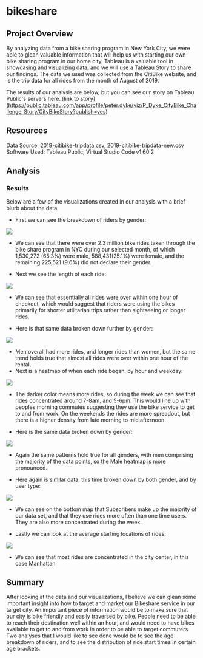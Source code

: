# bikeshare

## Project Overview
By analyzing data from a bike sharing program in New York City, we were able to glean valuable information that will help us with starting our own bike sharing program in our home city. Tableau is a valuable tool in showcasing and visualizing data, and we will use a Tableau Story to share our findings. The data we used was collected from the CitiBike website, and is the trip data for all rides from the month of August of 2019.

The results of our analysis are below, but you can see our story on Tableau Public's servers here. [link to story] (https://public.tableau.com/app/profile/peter.dyke/viz/P_Dyke_CityBike_Challenge_Story/CityBikeStory?publish=yes)

## Resources
Data Source: 2019-citibike-tripdata.csv, 2019-citibike-tripdata-new.csv
Software Used: Tableau Public, Virtual Studio Code v1.60.2

## Analysis

### Results
Below are a few of the visualizations created in our analysis with a brief blurb about the data.


* First we can see the breakdown of riders by gender:
<img src= "Resources/gender_breakdown.png">

* We can see that there were over 2.3 million bike rides taken through the bike share program in NYC during our selected month, of which 1,530,272 (65.3%) were male, 588,431(25.1%) were female, and the remaining 225,521 (9.6%) did not declare their gender.

* Next we see the length of each ride:
<img src= "Resources/checkout_times.png">

* We can see that essentially all rides were over within one hour of checkout, which would suggest that riders were using the bikes primarily for shorter utilitarian trips rather than sightseeing or longer rides.

* Here is that same data broken down further by gender:
<img src= "Resources/checkout_times_gender.png">

* Men overall had more rides, and longer rides than women, but the same trend holds true that almost all rides were over within one hour of the rental.
* Next is a heatmap of when each ride began, by hour and weekday:
<img src= "Resources/trips_by_hour.png">

* The darker color means more rides, so during the week we can see that rides concentrated around 7-8am, and 5-6pm. This would line up with peoples morning commutes suggesting they use the bike service to get to and from work. On the weekends the rides are more spreadout, but there is a higher density from late morning to mid afternoon.

* Here is the same data broken down by gender:
<img src= "Resources/gender_trips_by_hour.png">

* Again the same patterns hold true for all genders, with men comprising the majority of the data points, so the Male heatmap is more pronounced.

* Here again is similar data, this time broken down by both gender, and by user type:
<img src= "Resources/user_trips_by_hour.png">

* We can see on the bottom map that Subscribers make up the majority of our data set, and that they use rides more often than one time users. They are also more concentrated during the week.

* Lastly we can look at the average starting locations of rides:
<img src= "Resources/start_location.png">

* We can see that most rides are concentrated in the city center, in this case Manhattan

## Summary 
After looking at the data and our visualizations, I believe we can glean some important insight into how to target and market our Bikeshare service in our target city. An important piece of information would be to make sure that our city is bike friendly and easily traversed by bike. People need to be able to reach their destination well within an hour, and would need to have bikes available to get to and from work in order to be able to target commuters. Two analyses that I would like to see done would be to see the age breakdown of riders, and to see the distribution of ride start times in certain age brackets.

